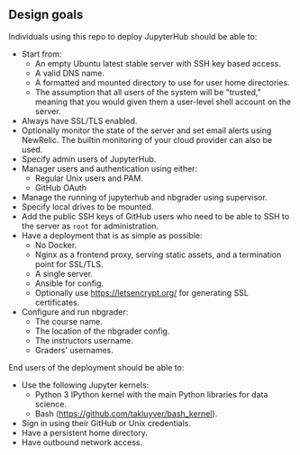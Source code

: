 ## Design goals

Individuals using this repo to deploy JupyterHub should be able to:

* Start from:
  - An empty Ubuntu latest stable server with SSH key based access.
  - A valid DNS name.
  - A formatted and mounted directory to use for user home directories.
  - The assumption that all users of the system will be "trusted," meaning that
    you would given them a user-level shell account on the server.
* Always have SSL/TLS enabled.
* Optionally monitor the state of the server and set email alerts using NewRelic.
  The builtin monitoring of your cloud provider can also be used.
* Specify admin users of JupyterHub.
* Manager users and authentication using either:
  - Regular Unix users and PAM.
  - GitHub OAuth
* Manage the running of jupyterhub and nbgrader using supervisor.
* Specify local drives to be mounted.
* Add the public SSH keys of GitHub users who need to be able to SSH to the server
  as `root` for administration.
* Have a deployment that is as simple as possible:
  - No Docker.
  - Nginx as a frontend proxy, serving static assets, and a termination point for SSL/TLS.
  - A single server.
  - Ansible for config.
  - Optionally use https://letsencrypt.org/ for generating SSL certificates.
* Configure and run nbgrader:
  - The course name.
  - The location of the nbgrader config.
  - The instructors username.
  - Graders' usernames.

End users of the deployment should be able to:

* Use the following Jupyter kernels:
  - Python 3 IPython kernel with the main Python libraries for data science.
  - Bash (https://github.com/takluyver/bash_kernel).
* Sign in using their GitHub or Unix credentials.
* Have a persistent home directory.
* Have outbound network access.